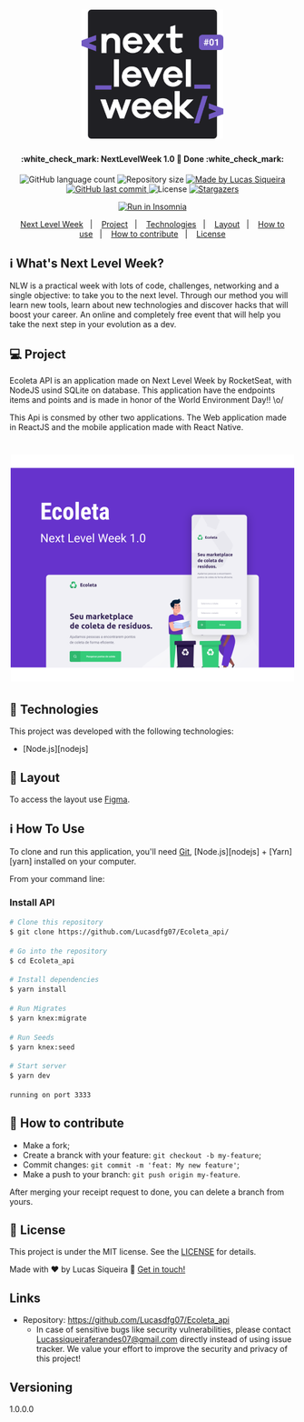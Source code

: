 <h1 align="center">
    <img alt="NextLevelWeek" title="#NextLevelWeek" src=".github/logo.svg" width="250px" />
</h1>

<h4 align="center"> 
	:white_check_mark: NextLevelWeek 1.0 🚀 Done :white_check_mark:
</h4>
<p align="center">
  <img alt="GitHub language count" src="https://img.shields.io/github/languages/count/Lucasdfg07/Ecoleta_api?color=%2304D361%22">
	
  <img alt="Repository size" src="https://img.shields.io/github/repo-size/Lucasdfg07/Ecoleta_api">
	
  <a href="https://www.linkedin.com/in/lucas-siqueira-167362148/">
    <img alt="Made by Lucas Siqueira" src="https://img.shields.io/badge/made%20by-Lucasdfg07-%2304D361">
  </a>

  <a href="https://github.com/Lucasdfg07/Ecoleta_api/commits/master">
    <img alt="GitHub last commit" src="https://img.shields.io/github/last-commit/Lucasdfg07/Ecoleta_api">
  </a>

  <img alt="License" src="https://img.shields.io/badge/license-MIT-brightgreen">
   <a href="https://github.com/Lucasdfg07/Ecoleta_api/stargazers">
    <img alt="Stargazers" src="https://img.shields.io/github/stars/Lucasdfg07/Ecoleta_api?style=social">
  </a>
</p>
<p align="center">
<a href="https://insomnia.rest/run/?label=NLW%201.0%20Ecoleta&uri=https%3A%2F%2Fraw.githubusercontent.com%2FLucasdfg07%2FNLW-1.0%2Fmaster%2Fbackend%2FInsomnia.json" target="_blank"><img src="https://insomnia.rest/images/run.svg" alt="Run in Insomnia"></a>
</p>
<p align="center">
  <a href="#-nlw">Next Level Week</a>&nbsp;&nbsp;&nbsp;|&nbsp;&nbsp;&nbsp;
  <a href="#-project">Project</a>&nbsp;&nbsp;&nbsp;|&nbsp;&nbsp;&nbsp;
  <a href="#rocket-Technologies">Technologies</a>&nbsp;&nbsp;&nbsp;|&nbsp;&nbsp;&nbsp;
  <a href="#-layout">Layout</a>&nbsp;&nbsp;&nbsp;|&nbsp;&nbsp;&nbsp;
  <a href="#-how-to-use">How to use</a>&nbsp;&nbsp;&nbsp;|&nbsp;&nbsp;&nbsp;
  <a href="#-how-to-contribute">How to contribute</a>&nbsp;&nbsp;&nbsp;|&nbsp;&nbsp;&nbsp;
  <a href="#memo-license">License</a>
</p>

## :information_source: What's Next Level Week?

NLW is a practical week with lots of code, challenges, networking and a single objective: to take you to the next level.
Through our method you will learn new tools, learn about new technologies and discover hacks that will boost your career.
An online and completely free event that will help you take the next step in your evolution as a dev.

## 💻 Project

Ecoleta API is an application made on Next Level Week by RocketSeat, with NodeJS usind SQLite on database. This application have the endpoints items and points and is made in honor of the World Environment Day!! \o/

This Api is consmed by other two applications. The Web application made in ReactJS and the mobile application made with React Native.

<h1 align="center">
    <img alt="Example" title="Example" src=".github/capa.svg" width="500px" />
</h1>


## :rocket: Technologies

This project was developed with the following technologies:

- [Node.js][nodejs]

## 🔖 Layout

To access the layout use [Figma](https://www.figma.com/file/1SxgOMojOB2zYT0Mdk28lB/).

## :information_source: How To Use

To clone and run this application, you'll need [Git](https://git-scm.com), [Node.js][nodejs] + [Yarn][yarn] installed on your computer.

From your command line:

### Install API 

```bash
# Clone this repository
$ git clone https://github.com/Lucasdfg07/Ecoleta_api/

# Go into the repository
$ cd Ecoleta_api

# Install dependencies
$ yarn install

# Run Migrates
$ yarn knex:migrate

# Run Seeds
$ yarn knex:seed

# Start server
$ yarn dev

running on port 3333
```

## 🤔 How to contribute

- Make a fork;
- Create a branck with your feature: `git checkout -b my-feature`;
- Commit changes: `git commit -m 'feat: My new feature'`;
- Make a push to your branch: `git push origin my-feature`.

After merging your receipt request to done, you can delete a branch from yours.

## :memo: License

This project is under the MIT license. See the [LICENSE](https://github.com/Lucasdfg07/Ecoleta_api/blob/master/LICENSE) for details.


Made with ♥ by Lucas Siqueira :wave: [Get in touch!](https://www.linkedin.com/in/lucas-siqueira-167362148/)


## Links
  - Repository: https://github.com/Lucasdfg07/Ecoleta_api
    - In case of sensitive bugs like security vulnerabilities, please contact
      Lucassiqueiraferandes07@gmail.com directly instead of using issue tracker. We value your effort
      to improve the security and privacy of this project!

  ## Versioning

  1.0.0.0
